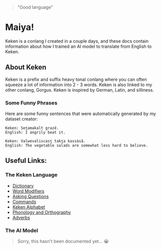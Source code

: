 > "Good language"

# Maiya!
Keken is a conlang I created in a couple days, and these docs contain information about how I trained an AI model to translate from English to Keken.

## About Keken
Keken is a prefix and suffix heavy tonal conlang where you can often squeeze a lot of information into 2 - 3 words. Keken is also linked to my other conlang, Gorgus. Keken is inspired by German, Latin, and silliness.

### Some Funny Phrases
Here are some funny sentences that were automatically generated by my dataset creator:
```
Keken: Seţamakalt grazē.
English: I angrily beat it.
```
```
Keken: Valwevaliscasţ takţa kassàsǎ.
English: The vegetable salads are somewhat less hard to believe.
```

## Useful Links:
### The Keken Language
- [Dictionary](keken/dictionary.md)
- [Word Modifiers](keken/word_modifiers.md)
- [Asking Questions](keken/asking_questions.md)
- [Commands](keken/commands.md)
- [Keken Alphabet](keken/keken_alphabet.md)
- [Phonology and Orthography](keken/phonology_and_orthography.md)
- [Adverbs](adverbs.md)

### The AI Model
> Sorry, this hasn't been documented yet... 😭